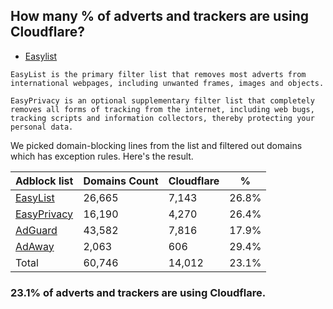 ## How many % of adverts and trackers are using Cloudflare?


- [Easylist](https://web.archive.org/web/20210516110248/https://easylist.to/)
```
EasyList is the primary filter list that removes most adverts from international webpages, including unwanted frames, images and objects.

EasyPrivacy is an optional supplementary filter list that completely removes all forms of tracking from the internet, including web bugs, tracking scripts and information collectors, thereby protecting your personal data.
```


We picked domain-blocking lines from the list and filtered out domains which has exception rules.
Here's the result.


| Adblock list | Domains Count | Cloudflare | % |
| --- | --- | --- | --- |
| [EasyList](https://easylist.to/easylist/easylist.txt) | 26,665 | 7,143 | 26.8% |
| [EasyPrivacy](https://easylist.to/easylist/easyprivacy.txt) | 16,190 | 4,270 | 26.4% |
| [AdGuard](https://adguardteam.github.io/AdGuardSDNSFilter/Filters/filter.txt) | 43,582 | 7,816 | 17.9% |
| [AdAway](https://raw.githubusercontent.com/AdAway/adaway.github.io/master/hosts.txt) | 2,063 | 606 | 29.4% |
| Total | 60,746 | 14,012 | 23.1% |


### 23.1% of adverts and trackers are using Cloudflare.
